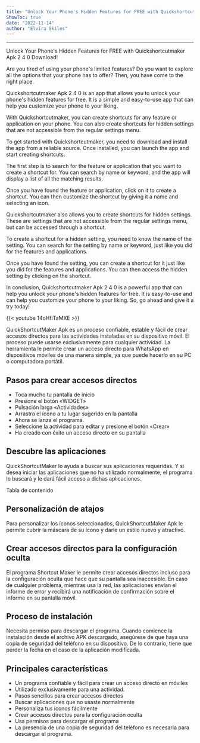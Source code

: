 ```yaml
---
title: "Unlock Your Phone's Hidden Features for FREE with Quickshortcutmaker Apk 2 4 0 Download!"
ShowToc: true 
date: "2022-11-14"
author: "Elvira Skiles"
---
```

*****
Unlock Your Phone's Hidden Features for FREE with Quickshortcutmaker Apk 2 4 0 Download!

Are you tired of using your phone's limited features? Do you want to explore all the options that your phone has to offer? Then, you have come to the right place.

Quickshortcutmaker Apk 2 4 0 is an app that allows you to unlock your phone's hidden features for free. It is a simple and easy-to-use app that can help you customize your phone to your liking.

With Quickshortcutmaker, you can create shortcuts for any feature or application on your phone. You can also create shortcuts for hidden settings that are not accessible from the regular settings menu.

To get started with Quickshortcutmaker, you need to download and install the app from a reliable source. Once installed, you can launch the app and start creating shortcuts.

The first step is to search for the feature or application that you want to create a shortcut for. You can search by name or keyword, and the app will display a list of all the matching results.

Once you have found the feature or application, click on it to create a shortcut. You can then customize the shortcut by giving it a name and selecting an icon.

Quickshortcutmaker also allows you to create shortcuts for hidden settings. These are settings that are not accessible from the regular settings menu, but can be accessed through a shortcut.

To create a shortcut for a hidden setting, you need to know the name of the setting. You can search for the setting by name or keyword, just like you did for the features and applications.

Once you have found the setting, you can create a shortcut for it just like you did for the features and applications. You can then access the hidden setting by clicking on the shortcut.

In conclusion, Quickshortcutmaker Apk 2 4 0 is a powerful app that can help you unlock your phone's hidden features for free. It is easy-to-use and can help you customize your phone to your liking. So, go ahead and give it a try today!

{{< youtube 14oHfiTaMXE >}} 



QuickShortcutMaker Apk es un proceso confiable, estable y fácil de crear accesos directos para las actividades instaladas en su dispositivo móvil. El proceso puede usarse exclusivamente para cualquier actividad. La herramienta le permite crear un acceso directo para WhatsApp en dispositivos móviles de una manera simple, ya que puede hacerlo en su PC o computadora portátil.
 
## Pasos para crear accesos directos
 
- Toca mucho tu pantalla de inicio
 - Presione el botón «WIDGET»
 - Pulsación larga «Actividades»
 - Arrastra el ícono a tu lugar sugerido en la pantalla
 - Ahora se lanza el programa.
 - Seleccione la actividad para editar y presione el botón «Crear»
 - Ha creado con éxito un acceso directo en su pantalla

 
## Descubre las aplicaciones
 
QuickShortcutMaker lo ayuda a buscar sus aplicaciones requeridas. Y si desea iniciar las aplicaciones que no ha utilizado normalmente, el programa lo buscará y le dará fácil acceso a dichas aplicaciones.
 
Tabla de contenido
 
## Personalización de atajos
 
Para personalizar los íconos seleccionados, QuickShortcutMaker Apk le permite cubrir la máscara de su ícono y darle un estilo nuevo y atractivo.
 
## Crear accesos directos para la configuración oculta
 
El programa Shortcut Maker le permite crear accesos directos incluso para la configuración oculta que hace que su pantalla sea inaccesible. En caso de cualquier problema, mientras usa la red, las aplicaciones envían el informe de error y recibirá una notificación de confirmación sobre el informe en su pantalla móvil.
 
## Proceso de instalación
 
Necesita permiso para descargar el programa. Cuando comience la instalación desde el archivo APK descargado, asegúrese de que haya una copia de seguridad del teléfono en su dispositivo. De lo contrario, tiene que perder la fecha en el caso de la aplicación modificada.
 
## Principales características
 
- Un programa confiable y fácil para crear un acceso directo en móviles
 - Utilizado exclusivamente para una actividad.
 - Pasos sencillos para crear accesos directos
 - Buscar aplicaciones que no usaste normalmente
 - Personaliza tus íconos fácilmente
 - Crear accesos directos para la configuración oculta
 - Usa permisos para descargar el programa
 - La presencia de una copia de seguridad del teléfono es necesaria para descargar el programa.




